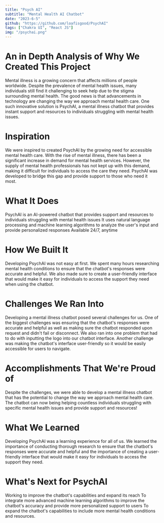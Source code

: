 ```yaml
---
title: "Psych AI"
subtitle: "Mental Health AI Chatbot"
date: "2023-6-5"
github: "https://github.com/loafisgood/PsychAI"
tags: ["Chakra UI", "React JS"]
img: "/psychai.png"
---
```


# An in Depth Analysis of Why We Created This Project
Mental illness is a growing concern that affects millions of people worldwide. Despite the prevalence of mental health issues, many individuals still find it challenging to seek help due to the stigma surrounding mental health. The good news is that advancements in technology are changing the way we approach mental health care. One such innovative solution is PsychAI, a mental illness chatbot that provides instant support and resources to individuals struggling with mental health issues.

# Inspiration
We were inspired to created PsychAI by the growing need for accessible mental health care. With the rise of mental illness, there has been a significant increase in demand for mental health services. However, the supply of mental health professionals has not kept up with this demand, making it difficult for individuals to access the care they need. PsychAI was developed to bridge this gap and provide support to those who need it most.

# What It Does
PsychAI is an AI-powered chatbot that provides support and resources to individuals struggling with mental health issues
It uses natural language processing and machine learning algorithms to analyze the user's input and provide personalized responses
Available 24/7, anytime

# How We Built It
Developing PsychAI was not easy at first. We spent many hours researching mental health conditions to ensure that the chatbot's responses were accurate and helpful. We also made sure to create a user-friendly interface that would make it easy for individuals to access the support they need when using the chatbot.

# Challenges We Ran Into
Developing a mental illness chatbot posed several challenges for us. One of the biggest challenges was ensuring that the chatbot's responses were accurate and helpful as well as making sure the chatbot responded upon request and didn't fail or disconnect. We also ran into one problem that had to do with inputting the logo into our chatbot interface. Another challenge was making the chatbot's interface user-friendly so it would be easily accessible for users to navigate.

# Accomplishments That We're Proud of
Despite the challenges, we were able to develop a mental illness chatbot that has the potential to change the way we approach mental health care. The chatbot can now being helping countless individuals struggling with specific mental health issues and provide support and resources!

# What We Learned
Developing PsychAI was a learning experience for all of us. We learned the importance of conducting thorough research to ensure that the chatbot's responses were accurate and helpful and the importance of creating a user-friendly interface that would make it easy for individuals to access the support they need.

# What's Next for PsychAI
Working to improve the chatbot's capabilities and expand its reach
To integrate more advanced machine learning algorithms to improve the chatbot's accuracy and provide more personalized support to users
To expand the chatbot's capabilities to include more mental health conditions and resources.